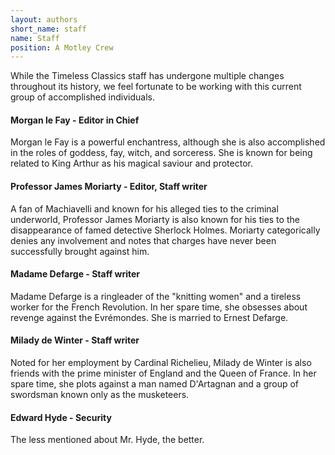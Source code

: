 ```yaml
---
layout: authors
short_name: staff
name: Staff
position: A Motley Crew
---
```


While the Timeless Classics staff has undergone multiple changes throughout its
history, we feel fortunate<!--more--> to be working with this current group of accomplished
individuals.

#### Morgan le Fay - Editor in Chief  
Morgan le Fay is a powerful enchantress, although she is also accomplished in
the roles of goddess, fay, witch, and sorceress. She is known for being related
to King Arthur as his magical saviour and protector.


#### Professor James Moriarty - Editor, Staff writer  
A fan of Machiavelli and known for his alleged ties to the criminal underworld,
Professor James Moriarty is also known for his ties to the disappearance of
famed detective Sherlock Holmes. Moriarty categorically denies any involvement
and notes that charges have never been successfully brought against him.


#### Madame Defarge - Staff writer  
Madame Defarge is a ringleader of the "knitting women" and a tireless worker for
the French Revolution. In her spare time, she obsesses about revenge against the
Evrémondes. She is married to Ernest Defarge.


#### Milady de Winter - Staff writer  
Noted for her employment by Cardinal Richelieu, Milady de Winter is also friends
with the prime minister of England and the Queen of France. In her spare time,
she plots against a man named D'Artagnan and a group of swordsman known only as
the musketeers.


#### Edward Hyde - Security  
The less mentioned about Mr. Hyde, the better. 
